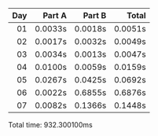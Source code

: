 | Day |  Part A |  Part B |   Total |
|---:|--------:|--------:|--------:|
| 01 | 0.0033s | 0.0018s | 0.0051s |
| 02 | 0.0017s | 0.0032s | 0.0049s |
| 03 | 0.0034s | 0.0013s | 0.0047s |
| 04 | 0.0100s | 0.0059s | 0.0159s |
| 05 | 0.0267s | 0.0425s | 0.0692s |
| 06 | 0.0022s | 0.6855s | 0.6876s |
| 07 | 0.0082s | 0.1366s | 0.1448s |


Total time: 932.300100ms
